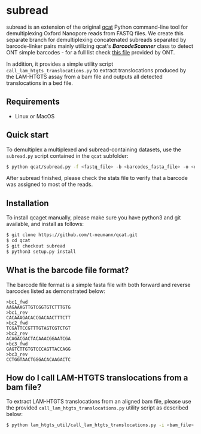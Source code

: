 subread
======

subread is an extension of the original [qcat](https://github.com/nanoporetech/qcat) Python command-line tool for demultiplexing Oxford Nanopore reads from FASTQ files. We create this separate branch for demultiplexing concatenated subreads separated by barcode-linker pairs mainly utilizing qcat's ***BarcodeScanner*** class to detect ONT simple barcodes - for a full list check [this file](https://raw.githubusercontent.com/nanoporetech/qcat/master/qcat/resources/kits/simple_standard.yml) provided by ONT.

In addition, it provides a simple utility script ```call_lam_htgts_translocations.py``` to extract translocations produced by the LAM-HTGTS assay from a bam file and outputs all detected translocations in a bed file.

Requirements
------------
* Linux or MacOS

Quick start
-----------
To demultiplex a multiplexed and subread-containing datasets, use the ```subread.py``` script contained in the ```qcat``` subfolder:
```bash
$ python qcat/subread.py -f <fastq_file> -b <barcodes_fasta_file> -o <output stats file>
```
After subread finished, please check the stats file to verify that a barcode was assigned to most of the reads.

Installation 
------------
To install qcaget manually, please make sure you have python3 and git available, and install as follows:
```bash
$ git clone https://github.com/t-neumann/qcat.git
$ cd qcat
$ git checkout subread
$ python3 setup.py install
```

What is the barcode file format?
--------------------------------

The barcode file format is a simple fasta file with both forward and reverse barcodes listed as demonstrated below:

```
>bc1_fwd
AAGAAAGTTGTCGGTGTCTTTGTG
>bc1_rev
CACAAAGACACCGACAACTTTCTT
>bc2_fwd
TCGATTCCGTTTGTAGTCGTCTGT
>bc2_rev
ACAGACGACTACAAACGGAATCGA
>bc3_fwd
GAGTCTTGTGTCCCAGTTACCAGG
>bc3_rev
CCTGGTAACTGGGACACAAGACTC
```


How do I call LAM-HTGTS translocations from a bam file?
-------------------------------------------------------

To extract LAM-HTGTS translocations from an aligned bam file, please use the provided ```call_lam_htgts_translocations.py``` utility script as described below:
```bash
$ python lam_htgts_util/call_lam_htgts_translocations.py -i <bam_file> -r <bait region in chr:start-end format> | sort -k1,1 -k2,2n > <translocations_bed_file>
```
